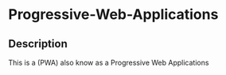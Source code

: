 # Progressive-Web-Applications


## Description

This is a (PWA) also know as a Progressive Web Applications